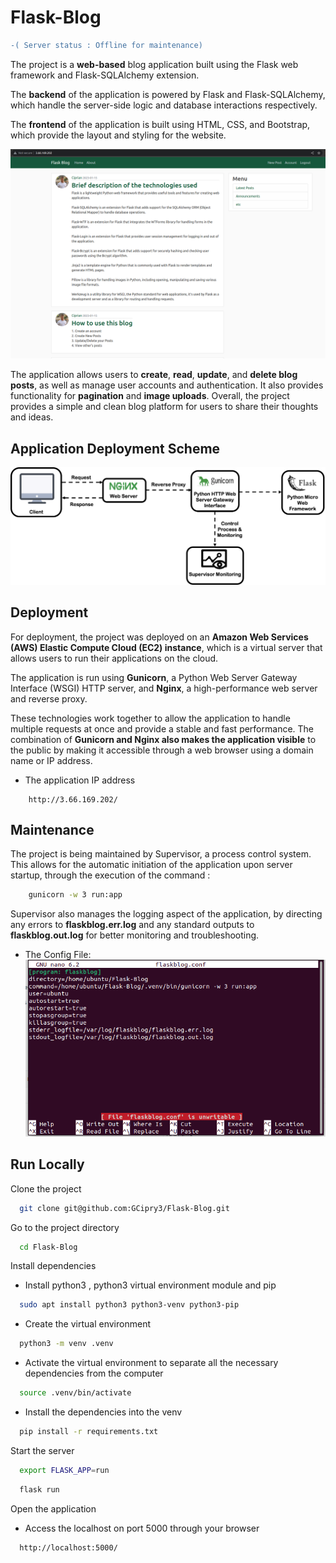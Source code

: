 
# Flask-Blog 
```diff
-( Server status : Offline for maintenance)
```

The project is a __web-based__ blog application built using the Flask web framework and Flask-SQLAlchemy extension. 

The __backend__ of the application is powered by Flask and Flask-SQLAlchemy, which handle the server-side logic and database interactions respectively. 

The __frontend__ of the application is built using HTML, CSS, and Bootstrap, which provide the layout and styling for the website. 

![FirstPage](https://github.com/GCipry3/Flask-Blog/blob/main/docs/Home.png)

The application allows users to __create__, __read__, __update__, and __delete blog posts__, as well as manage user accounts and authentication. 
It also provides functionality for __pagination__ and __image uploads__. 
Overall, the project provides a simple and clean blog platform for users to share their thoughts and ideas.


## Application Deployment Scheme

![DeploymentScheme](https://github.com/GCipry3/Flask-Blog/blob/main/docs/ApplicationScheme.png)


## Deployment

For deployment, the project was deployed on an __Amazon Web Services (AWS) 
Elastic Compute Cloud (EC2) instance__, which is a virtual server that allows users to run their applications on the cloud. 

The application is run using __Gunicorn__, a Python Web Server Gateway Interface (WSGI) 
HTTP server, and __Nginx__, a high-performance web server and reverse proxy. 

These technologies work together to allow the application 
to handle multiple requests at once and provide a stable and fast performance. 
The combination of __Gunicorn and Nginx also makes the application visible__ to the 
public by making it accessible through a web browser using a domain name or IP address.

* The application IP address
```http
    http://3.66.169.202/
```

## Maintenance

The project is being maintained by Supervisor, a process control system. 
This allows for the automatic initiation of the application upon server startup, 
through the execution of the command :
```sh
    gunicorn -w 3 run:app
```
Supervisor also manages the logging aspect of the application, 
by directing any errors to __flaskblog.err.log__ and any standard outputs to __flaskblog.out.log__ 
for better monitoring and troubleshooting.

* The Config File:
![ConfigFile](https://github.com/GCipry3/Flask-Blog/blob/main/docs/SupervisorConfigFile.png)

## Run Locally

Clone the project

```bash
  git clone git@github.com:GCipry3/Flask-Blog.git
```

Go to the project directory

```bash
  cd Flask-Blog
```

Install dependencies

* Install python3 , python3 virtual environment module and pip
```bash
  sudo apt install python3 python3-venv python3-pip
```

* Create the virtual environment
```bash
  python3 -m venv .venv
```

* Activate the virtual environment to separate all the necessary dependencies from the computer
```bash
  source .venv/bin/activate
```

* Install the dependencies into the venv
```bash
  pip install -r requirements.txt
```

Start the server

```bash
  export FLASK_APP=run  
```

```bash
  flask run
```

Open the application

* Access the localhost on port 5000 through your browser
```http
  http://localhost:5000/
```
